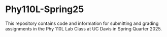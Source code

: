 # Phy110L-Spring25
 This repository contains code and information for submitting and grading assignments in the Phy 110L Lab Class at UC Davis in Spring Quarter 2025.
